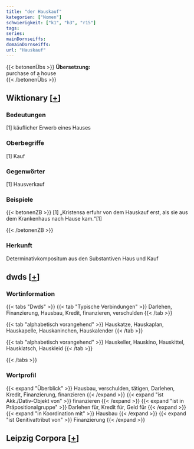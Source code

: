 ```yaml
---
title: "der Hauskauf"
kategorien: ["Nomen"]
schwierigkeit: ["k1", "h3", "r15"]
tags:
series:
mainDornseiffs:
domainDornseiffs:
url: "Hauskauf"
---
```


{{< betonenÜbs >}}
**Übersetzung:**  
purchase of a house  
{{< /betonenÜbs >}}

## Wiktionary [[+](https://de.wiktionary.org/wiki/Hauskauf)]

### Bedeutungen
[1] käuflicher Erwerb eines Hauses  

### Oberbegriffe
[1] Kauf  

### Gegenwörter
[1] Hausverkauf  

### Beispiele
{{< betonenZB >}}
[1] „Kristensa erfuhr von dem Hauskauf erst, als sie aus dem Krankenhaus nach Hause kam.“[1]  

{{< /betonenZB >}}
### Herkunft
Determinativkompositum aus den Substantiven Haus und Kauf  



## dwds [[+](https://www.dwds.de/wb/Hauskauf)]

### Wortinformation
{{< tabs "Dwds" >}}
{{< tab "Typische Verbindungen" >}}
Darlehen, Finanzierung, Hausbau, Kredit, finanzieren, verschulden
{{< /tab >}}

{{< tab "alphabetisch vorangehend" >}}
Hauskatze, Hauskaplan, Hauskapelle, Hauskaninchen, Hauskalender
{{< /tab >}}

{{< tab "alphabetisch vorangehend" >}}
Hauskeller, Hauskino, Hauskittel, Hausklatsch, Hauskleid
{{< /tab >}}

{{< /tabs >}}

### Wortprofil
{{< expand "Überblick" >}} Hausbau, verschulden, tätigen, Darlehen, Kredit, Finanzierung, finanzieren {{< /expand >}}
{{< expand "ist Akk./Dativ-Objekt von" >}} finanzieren {{< /expand >}}
{{< expand "ist in Präpositionalgruppe" >}} Darlehen für, Kredit für, Geld für {{< /expand >}}
{{< expand "in Koordination mit" >}} Hausbau {{< /expand >}}
{{< expand "ist Genitivattribut von" >}} Finanzierung {{< /expand >}}

## Leipzig Corpora [[+](https://corpora.uni-leipzig.de/en/res?word=Hauskauf&corpusId=deu_newscrawl-public_2018)]

